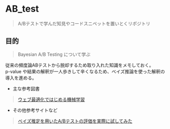 # AB_test

> A/Bテストで学んだ知見やコードスニペットを置いとくリポジトリ

## 目的

> Bayesian A/B Testing について学ぶ

従来の頻度論ABテストから脱却するため取り入れた知識をメモしておく。<br>
p-value や結果の解釈が一人歩きして辛くなるため、ベイズ推論を使った解釈の導入を進める。

+ 主な参考図書
> [ウェブ最適化ではじめる機械学習](https://www.amazon.co.jp/dp/4873119162) <br>

+ その他参考サイトなど
> [ベイズ推定を用いたA/Bテストの評価を実際に試してみた](https://www.ai-shift.co.jp/techblog/2952)


